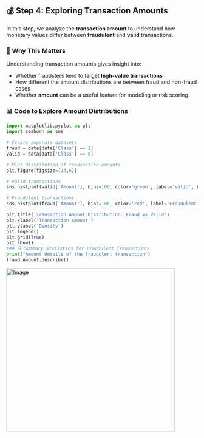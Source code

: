 ## 💰 Step 4: Exploring Transaction Amounts

In this step, we analyze the **transaction amount** to understand how monetary values differ between **fraudulent** and **valid** transactions.

### 🎯 Why This Matters

Understanding transaction amounts gives insight into:
- Whether fraudsters tend to target **high-value transactions**
- How different the amount distributions are between fraud and non-fraud cases
- Whether **amount** can be a useful feature for modeling or risk scoring

### 📊 Code to Explore Amount Distributions

```python
import matplotlib.pyplot as plt
import seaborn as sns

# Create separate datasets
fraud = data[data['Class'] == 1]
valid = data[data['Class'] == 0]

# Plot distribution of transaction amounts
plt.figure(figsize=(14,6))

# Valid transactions
sns.histplot(valid['Amount'], bins=100, color='green', label='Valid', kde=False, stat="density")

# Fraudulent transactions
sns.histplot(fraud['Amount'], bins=100, color='red', label='Fraudulent', kde=False, stat="density")

plt.title('Transaction Amount Distribution: Fraud vs Valid')
plt.xlabel('Transaction Amount')
plt.ylabel('Density')
plt.legend()
plt.grid(True)
plt.show()
### 🔍 Summary Statistics for Fraudulent Transactions
print("Amount details of the fraudulent transaction")
fraud.Amount.describe()
````
<img width="444" height="430" alt="Image" src="https://github.com/user-attachments/assets/8f8bde77-1229-4801-9445-7e52e3a5235e" />
